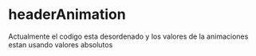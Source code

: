 # headerAnimation
Actualmente el codigo esta desordenado y los valores de la animaciones estan usando valores absolutos
